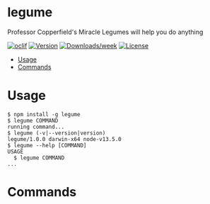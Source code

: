 legume
======

Professor Copperfield&#39;s Miracle Legumes will help you do anything

[![oclif](https://img.shields.io/badge/cli-oclif-brightgreen.svg)](https://oclif.io)
[![Version](https://img.shields.io/npm/v/legume.svg)](https://npmjs.org/package/legume)
[![Downloads/week](https://img.shields.io/npm/dw/legume.svg)](https://npmjs.org/package/legume)
[![License](https://img.shields.io/npm/l/legume.svg)](https://github.com/trulyronak/legume/blob/master/package.json)

<!-- toc -->
* [Usage](#usage)
* [Commands](#commands)
<!-- tocstop -->
# Usage
<!-- usage -->
```sh-session
$ npm install -g legume
$ legume COMMAND
running command...
$ legume (-v|--version|version)
legume/1.0.0 darwin-x64 node-v13.5.0
$ legume --help [COMMAND]
USAGE
  $ legume COMMAND
...
```
<!-- usagestop -->
# Commands
<!-- commands -->

<!-- commandsstop -->
